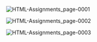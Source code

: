 

![HTML-Assignments_page-0001](https://github.com/user-attachments/assets/1732e1b0-d503-4fb8-ae1f-47547aea4659)

![HTML-Assignments_page-0002](https://github.com/user-attachments/assets/dd781517-6aa1-4f68-b9dd-d164d5d9a711)

![HTML-Assignments_page-0003](https://github.com/user-attachments/assets/70ddca1e-6c0b-4646-87b7-9540affb93a3)
